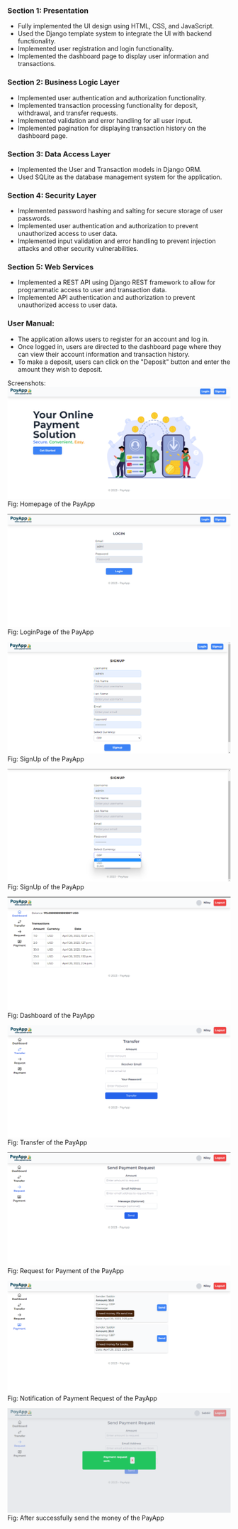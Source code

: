 ### Section 1: Presentation
* Fully implemented the UI design using HTML, CSS, and JavaScript.
* Used the Django template system to integrate the UI 
    with backend functionality.
* Implemented user 
    registration and login functionality.
* Implemented the dashboard page to display user information and transactions.

### Section 2: Business Logic Layer
* Implemented user authentication and authorization functionality.
* Implemented transaction processing functionality for deposit, withdrawal, and transfer requests.
* Implemented validation and error handling for all user input.
* Implemented pagination for displaying transaction history on the dashboard page.

### Section 3: Data Access Layer
* Implemented the User and Transaction models in Django ORM.
* Used SQLite as the database management system for the application.

### Section 4: Security Layer
* Implemented password hashing and salting for secure storage of user passwords.
* Implemented user authentication and authorization to prevent unauthorized access to user data.
* Implemented input validation and error handling to prevent injection attacks and other security vulnerabilities.

### Section 5: Web Services
* Implemented a REST API using Django REST framework to allow for programmatic access to user and transaction data.
* Implemented API authentication and authorization to prevent unauthorized access to user data.

### User Manual:
* The application allows users to register for an account and log in.
* Once logged in, users are directed to the dashboard page where they can view their account information and transaction history.
* To make a deposit, users can click on the "Deposit" button and enter the amount they wish to deposit.

Screenshots:
![Homepage of the PayApp](https://github.com/iamsabbirsobhani/onlinepaymentapp/raw/main/screenshots/Screenshot_10.png "Homepage of the PayApp")
Fig: Homepage of the PayApp

![LoginPage of the PayApp](https://github.com/iamsabbirsobhani/onlinepaymentapp/raw/main/screenshots/Screenshot_11.png "LoginPage of the PayApp")
Fig: LoginPage of the PayApp
 
![SignUp of the PayApp](https://github.com/iamsabbirsobhani/onlinepaymentapp/raw/main/screenshots/Screenshot_12.png "SignUp of the PayApp")
Fig: SignUp of the PayApp

![SignUp of the PayApp](https://github.com/iamsabbirsobhani/onlinepaymentapp/raw/main/screenshots/Screenshot_13.png "SignUp of the PayApp")
Fig: SignUp of the PayApp
 
![Dashboard of the PayApp](https://github.com/iamsabbirsobhani/onlinepaymentapp/raw/main/screenshots/Screenshot_7.png "Dashboard of the PayApp")
Fig: Dashboard of the PayApp

![Transfer of the PayApp](https://github.com/iamsabbirsobhani/onlinepaymentapp/raw/main/screenshots/Screenshot_8.png "Transfer of the PayApp") 
Fig: Transfer of the PayApp
 
![Request for Payment of the PayApp](https://github.com/iamsabbirsobhani/onlinepaymentapp/raw/main/screenshots/Screenshot_9.png "Request for Payment of the PayApp") 
Fig: Request for Payment of the PayApp

![Notification of Payment Request of the PayApp](https://github.com/iamsabbirsobhani/onlinepaymentapp/raw/main/screenshots/Screenshot_5.png "Notification of Payment Request of the PayApp") 
Fig: Notification of Payment Request of the PayApp
 
![After successfully send the money of the ](https://github.com/iamsabbirsobhani/onlinepaymentapp/raw/main/screenshots/Screenshot_6.png "After successfully send the money of the ") 
Fig: After successfully send the money of the PayApp

